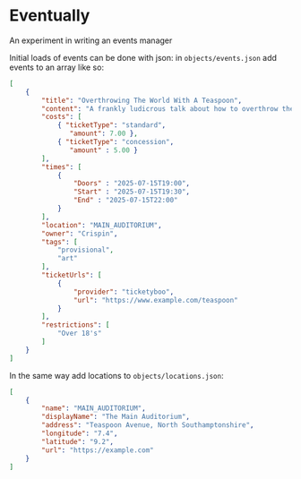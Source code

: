 # Eventually

An experiment in writing an events manager

Initial loads of events can be done with json:
in `objects/events.json` add events to an array like so:
```json
[
    {
        "title": "Overthrowing The World With A Teaspoon",
        "content": "A frankly ludicrous talk about how to overthrow the worl with a teaspoon",
        "costs": [
            { "ticketType": "standard",
               "amount": 7.00 },
            { "ticketType": "concession",
               "amount" : 5.00 }
        ],
        "times": [
            {
                "Doors" : "2025-07-15T19:00",
                "Start" : "2025-07-15T19:30",
                "End" : "2025-07-15T22:00"
            }
        ],
        "location": "MAIN_AUDITORIUM",
        "owner": "Crispin",
        "tags": [
            "provisional",
            "art"
        ],
        "ticketUrls": [
            {
                "provider": "ticketyboo",
                "url": "https://www.example.com/teaspoon"
            }
        ],
        "restrictions": [
            "Over 18's"
        ]
    }
]
```

In the same way add locations to `objects/locations.json`:
```json
[
    {
        "name": "MAIN_AUDITORIUM",
        "displayName": "The Main Auditorium",
        "address": "Teaspoon Avenue, North Southamptonshire",
        "longitude": "7.4",
        "latitude": "9.2",
        "url": "https://example.com"
    }
]
```
